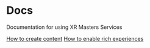 # Docs
Documentation for using XR Masters Services

[How to create content](https://github.com/XR-Masters/Docs/blob/main/Create%20Content.md)
[How to enable rich experiences](https://github.com/XR-Masters/Docs/blob/main/Enabling_Rich_Experiences.md)
